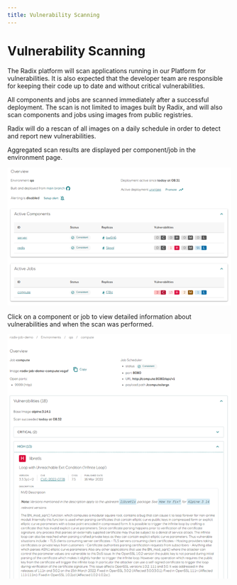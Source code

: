 ```yaml
---
title: Vulnerability Scanning
---
```


# Vulnerability Scanning

The Radix platform will scan applications running in our Platform for vulnerabilities. It is also expected that the developer team are responsible for keeping their code up to date and without critical vulnerabilities.

All components and jobs are scanned immediately after a successful deployment. The scan is not limited to images built by Radix, and will also scan components and jobs using images from public registries.

Radix will do a rescan of all images on a daily schedule in order to detect and report new vulnerabilities.

Aggregated scan results are displayed per component/job in the environment page.

![Scan Environment Overview](./scan-environment.png "Scan Environment Overview")

Click on a component or job to view detailed information about vulnerabilities and when the scan was performed.

![Scan Component Details](./scan-component-details.png "Scan Component Details")
